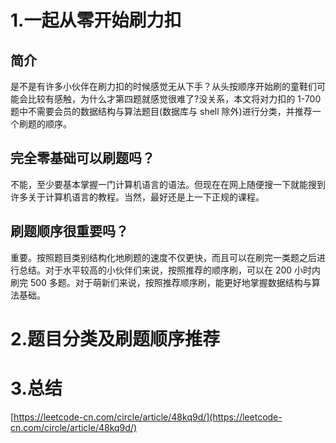 # 1.一起从零开始刷力扣

## 简介
是不是有许多小伙伴在刷力扣的时候感觉无从下手？从头按顺序开始刷的童鞋们可能会比较有感触，为什么才第四题就感觉很难了?没关系，本文将对力扣的 1-700 题中不需要会员的数据结构与算法题目\(数据库与 shell 除外\)进行分类，并推荐一个刷题的顺序。

## 完全零基础可以刷题吗？
不能，至少要基本掌握一门计算机语言的语法。但现在在网上随便搜一下就能搜到许多关于计算机语言的教程。当然，最好还是上一下正规的课程。

## 刷题顺序很重要吗？
重要。按照题目类别结构化地刷题的速度不仅更快，而且可以在刷完一类题之后进行总结。对于水平较高的小伙伴们来说，按照推荐的顺序刷，可以在 200 小时内刷完 500 多题。对于萌新们来说，按照推荐顺序刷，能更好地掌握数据结构与算法基础。

# 2.题目分类及刷题顺序推荐

# 3.总结

[https://leetcode-cn.com/circle/article/48kq9d/](https://leetcode-cn.com/circle/article/48kq9d/)

